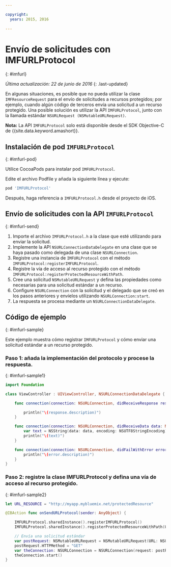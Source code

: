```yaml
---

copyright:
  years: 2015, 2016
  
---
```

# Envío de solicitudes con IMFURLProtocol
{: #imfurl}

*Última actualización: 22 de junio de 2016*
{: .last-updated}

En algunas situaciones, es posible que no pueda utilizar la clase `IMFResourceRequest` para el envío de solicitudes a recursos protegidos; por ejemplo, cuando algún código de terceros envía una solicitud a un recurso protegido. Una posible solución es utilizar la API `IMFURLProtocol`, junto con la llamada estándar `NSURLRequest (NSMutableURLRequest)`.

**Nota:** La API `IMFURLProtocol` solo está disponible desde el SDK Objective-C de {{site.data.keyword.amashort}}.

## Instalación de pod `IMFURLProtocol`
{: #imfurl-pod}

Utilice CocoaPods para instalar pod `IMFURLProtocol`. 

Edite el archivo Podfile y añada la siguiente línea y ejecute:
```Bash
pod 'IMFURLProtocol'
```

Después, haga referencia a `IMFURLProtocol.h` desde el proyecto de iOS.

## Envío de solicitudes con la API `IMFURLProtocol`
{: #imfurl-send}

1. Importe el archivo `IMFURLProtocol.h` a la clase que esté utilizando para enviar la solicitud.
2. Implemente la API `NSURLConnectionDataDelegate` en una clase que se haya pasado como delegada de una clase `NSURLConnection`.
3. Registre una instancia de `IMFURLProtocol` con el método `IMFURLProtocol:registerIMFURLProtocol`.
4. Registre la vía de acceso al recurso protegido con el método `IMFURLProtocol:registerProtectedResourceWithPath`.
5. Cree una solicitud `NSMutableURLRequest` y defina las propiedades como necesarias para una solicitud estándar a un recurso.
6. Configure `NSURLConnection` con la solicitud y el delegado que se creó en los pasos anteriores y envíelos utilizando `NSURLConnection:start`.
7. La respuesta se procesa mediante un `NSURLConnectionDataDelegate`.

## Código de ejemplo
{: #imfurl-sample}

Este ejemplo muestra cómo registrar `IMFURLProtocol` y cómo enviar una solicitud estándar a un recurso protegido.

### Paso 1: añada la implementación del protocolo y procese la respuesta.
{: #imfurl-sample1}
```Swift
import Foundation

class ViewController : UIViewController, NSURLConnectionDataDelegate {

	func connection(connection: NSURLConnection, didReceiveResponse response: NSURLResponse) {

		println("\(response.description)")
	}

	func connection(connection: NSURLConnection, didReceiveData data: NSData) {
		var text = NSString(data: data, encoding: NSUTF8StringEncoding)
		println("\(text)")
	}

	func connection(connection: NSURLConnection, didFailWithError error: NSError) {
		println("\(error.description)")
	}
}
```

### Paso 2: registre la clase IMFURLProtocol y defina una vía de acceso al recurso protegido.
{: #imfurl-sample2}

```Swift
let URL_RESOURCE = "http://myapp.mybluemix.net/protectedResource"

@IBAction func onSendURLProtocol(sender: AnyObject) {

	IMFURLProtocol.sharedInstance().registerIMFURLProtocol()
	IMFURLProtocol.sharedInstance().registerProtectedResourceWithPath(URL_RESOURCE)

	// Envía una solicitud estándar
	var postRequest: NSMutableURLRequest = NSMutableURLRequest(URL: NSURL(string: URL_RESOURCE)!)
	postRequest.HTTPMethod = "GET"
	var theConnection: NSURLConnection = NSURLConnection(request: postRequest, delegate: self)!
	theConnection.start()
}
```
